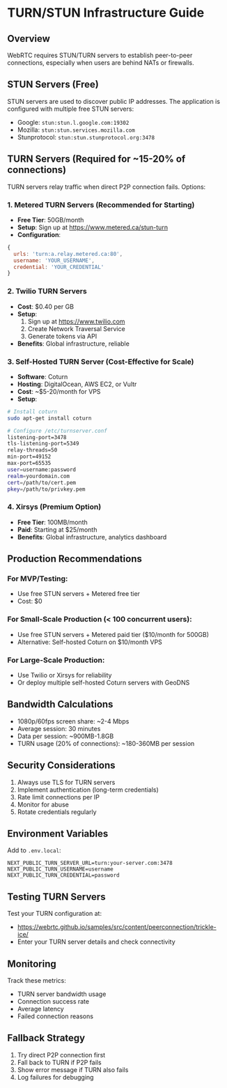 # TURN/STUN Infrastructure Guide

## Overview
WebRTC requires STUN/TURN servers to establish peer-to-peer connections, especially when users are behind NATs or firewalls.

## STUN Servers (Free)
STUN servers are used to discover public IP addresses. The application is configured with multiple free STUN servers:
- Google: `stun:stun.l.google.com:19302`
- Mozilla: `stun:stun.services.mozilla.com`
- Stunprotocol: `stun:stun.stunprotocol.org:3478`

## TURN Servers (Required for ~15-20% of connections)
TURN servers relay traffic when direct P2P connection fails. Options:

### 1. Metered TURN Servers (Recommended for Starting)
- **Free Tier**: 50GB/month
- **Setup**: Sign up at https://www.metered.ca/stun-turn
- **Configuration**:
```javascript
{
  urls: 'turn:a.relay.metered.ca:80',
  username: 'YOUR_USERNAME',
  credential: 'YOUR_CREDENTIAL'
}
```

### 2. Twilio TURN Servers
- **Cost**: $0.40 per GB
- **Setup**: 
  1. Sign up at https://www.twilio.com
  2. Create Network Traversal Service
  3. Generate tokens via API
- **Benefits**: Global infrastructure, reliable

### 3. Self-Hosted TURN Server (Cost-Effective for Scale)
- **Software**: Coturn
- **Hosting**: DigitalOcean, AWS EC2, or Vultr
- **Cost**: ~$5-20/month for VPS
- **Setup**:
```bash
# Install coturn
sudo apt-get install coturn

# Configure /etc/turnserver.conf
listening-port=3478
tls-listening-port=5349
relay-threads=50
min-port=49152
max-port=65535
user=username:password
realm=yourdomain.com
cert=/path/to/cert.pem
pkey=/path/to/privkey.pem
```

### 4. Xirsys (Premium Option)
- **Free Tier**: 100MB/month
- **Paid**: Starting at $25/month
- **Benefits**: Global infrastructure, analytics dashboard

## Production Recommendations

### For MVP/Testing:
- Use free STUN servers + Metered free tier
- Cost: $0

### For Small-Scale Production (< 100 concurrent users):
- Use free STUN servers + Metered paid tier ($10/month for 500GB)
- Alternative: Self-hosted Coturn on $10/month VPS

### For Large-Scale Production:
- Use Twilio or Xirsys for reliability
- Or deploy multiple self-hosted Coturn servers with GeoDNS

## Bandwidth Calculations
- 1080p/60fps screen share: ~2-4 Mbps
- Average session: 30 minutes
- Data per session: ~900MB-1.8GB
- TURN usage (20% of connections): ~180-360MB per session

## Security Considerations
1. Always use TLS for TURN servers
2. Implement authentication (long-term credentials)
3. Rate limit connections per IP
4. Monitor for abuse
5. Rotate credentials regularly

## Environment Variables
Add to `.env.local`:
```
NEXT_PUBLIC_TURN_SERVER_URL=turn:your-server.com:3478
NEXT_PUBLIC_TURN_USERNAME=username
NEXT_PUBLIC_TURN_CREDENTIAL=password
```

## Testing TURN Servers
Test your TURN configuration at:
- https://webrtc.github.io/samples/src/content/peerconnection/trickle-ice/
- Enter your TURN server details and check connectivity

## Monitoring
Track these metrics:
- TURN server bandwidth usage
- Connection success rate
- Average latency
- Failed connection reasons

## Fallback Strategy
1. Try direct P2P connection first
2. Fall back to TURN if P2P fails
3. Show error message if TURN also fails
4. Log failures for debugging